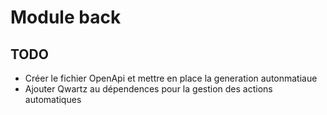 # Module back

## TODO

* Créer le fichier OpenApi et mettre en place la generation autonmatiaue
* Ajouter Qwartz au dépendences pour la gestion des actions automatiques